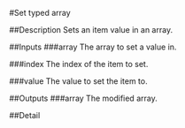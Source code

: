 #Set typed array

##Description
Sets an item value in an array.

##Inputs
###array
The array to set a value in.

###index
The index of the item to set.

###value
The value to set the item to.

##Outputs
###array
The modified array.

##Detail

